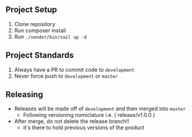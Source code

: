 ## Project Setup

1. Clone repository
2. Run composer install
3. Run `./vendor/bin/sail up -d`

## Project Standards

1. Always have a PR to commit code to `development`
2. Never force push to `development` or `master`

## Releasing
- Releases will be made off of `development` and then merged into `master`
  - Following versioning nomiclature i.e. ( release/v1.0.0 )
- After merge, do not delete the release branch!!
  - it's there to hold previous versions of the product
